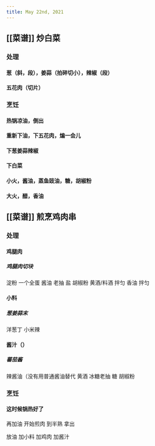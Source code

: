 ```yaml
---
title: May 22nd, 2021
---
```


## [[菜谱]] 炒白菜
### 处理
#### 葱（斜，段），姜蒜（拍碎切小），辣椒（段）
#### 五花肉（切片）
### 烹饪
#### 热锅凉油，倒出
#### 重新下油，下五花肉，煸一会儿
#### 下葱姜蒜辣椒
#### 下白菜
#### 小火，酱油，蒸鱼豉油，糖，胡椒粉
#### 大火，醋，香油
## [[菜谱]] 煎烹鸡肉串
### 处理
#### 鸡腿肉
##### 鸡腿肉切块
淀粉
一个全蛋
酱油
老抽
盐
胡椒粉
黄酒/料酒
拌匀
香油
拌匀
#### 小料
##### 葱姜蒜末
洋葱丁
小米辣
#### 酱汁（）
##### 蕃茄酱 
辣酱油（没有用普通酱油替代
黄酒
冰糖老抽
糖
胡椒粉
### 烹饪
#### 这时候锅热好了
再加油
开始煎肉
到半熟
拿出

放油
加小料
加鸡肉
加酱汁
